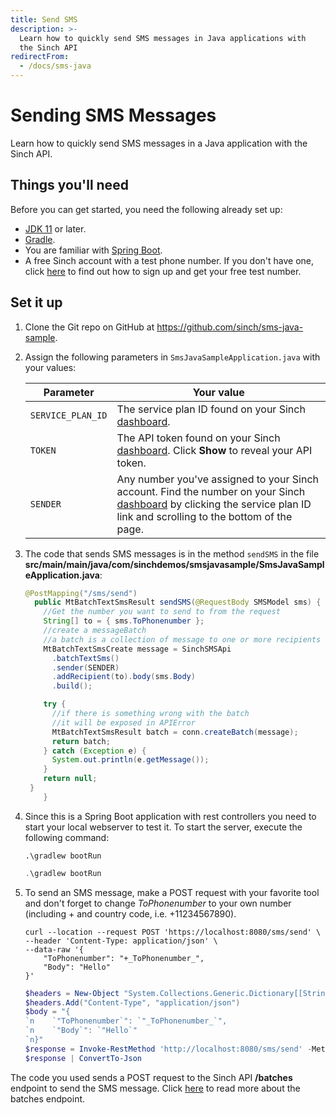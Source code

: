 ```yaml
---
title: Send SMS
description: >-
  Learn how to quickly send SMS messages in Java applications with
  the Sinch API
redirectFrom:
  - /docs/sms-java
---
```


# Sending SMS Messages

Learn how to quickly send SMS messages in a Java application with the Sinch API.

## Things you'll need

Before you can get started, you need the following already set up:

* [JDK 11](https://www.oracle.com/java/technologies/javase-downloads.html) or later.
* [Gradle](https://gradle.org/install/).
* You are familiar with [Spring Boot](https://spring.io/projects/spring-boot).
* A free Sinch account with a test phone number. If you don't have one, click [here](./../sinchaccount.md) to find out how to sign up and get your free test number.

## Set it up

1. Clone the Git repo on GitHub at <https://github.com/sinch/sms-java-sample>.

2. Assign the following parameters in `SmsJavaSampleApplication.java` with your values:

   |Parameter |Your value
   --- | ---
   |`SERVICE_PLAN_ID` |The service plan ID found on your Sinch [dashboard](https://dashboard.sinch.com/sms/api/rest).|
   |`TOKEN` |The API token found on your Sinch [dashboard](https://dashboard.sinch.com/sms/api/rest). Click **Show** to reveal your API token.|
   |`SENDER` |Any number you've assigned to your Sinch account. Find the number on your Sinch [dashboard](https://dashboard.sinch.com/sms/api/rest) by clicking the service plan ID link and scrolling to the bottom of the page.|

3. The code that sends SMS messages is in the method `sendSMS` in the file **src/main/main/java/com/sinchdemos/smsjavasample/SmsJavaSampleApplication.java**:

   ```java SmsJavaSampleApplication.java
   @PostMapping("/sms/send")
     public MtBatchTextSmsResult sendSMS(@RequestBody SMSModel sms) {
       //Get the number you want to send to from the request
       String[] to = { sms.ToPhonenumber };
       //create a messageBatch 
       //a batch is a collection of message to one or more recipients
       MtBatchTextSmsCreate message = SinchSMSApi
         .batchTextSms()
         .sender(SENDER)
         .addRecipient(to).body(sms.Body)
         .build();
   
       try {
         //if there is something wrong with the batch 
         //it will be exposed in APIError
         MtBatchTextSmsResult batch = conn.createBatch(message);
         return batch;
       } catch (Exception e) {
         System.out.println(e.getMessage());
       }
       return null;
    }
       }
   ```

4. Since this is a Spring Boot application with rest controllers you need to start your local webserver to test it. To start the server, execute the following command:

   ```shell Curl
   .\gradlew bootRun
   ```

   ```powershell PowerShell
   .\gradlew bootRun
   ```

5. To send an SMS message, make a POST request with your favorite tool and don't forget to change _ToPhonenumber_ to your own number (including + and country code, i.e. +11234567890).

   ```shell Curl
   curl --location --request POST 'https://localhost:8080/sms/send' \
   --header 'Content-Type: application/json' \
   --data-raw '{
       "ToPhonenumber": "+_ToPhonenumber_",
       "Body": "Hello"
   }'
   ```

   ```powershell PowerShell
   $headers = New-Object "System.Collections.Generic.Dictionary[[String],[String]]"
   $headers.Add("Content-Type", "application/json")
   $body = "{
   `n    `"ToPhonenumber`": `"_ToPhonenumber_`",
   `n    `"Body`": `"Hello`"
   `n}"
   $response = Invoke-RestMethod 'http://localhost:8080/sms/send' -Method 'POST' -Headers $headers -Body $body
   $response | ConvertTo-Json
   ```

The code you used sends a POST request to the Sinch API **/batches** endpoint to send the SMS message. Click [here](../../../../../openapi/sms/tag/Batches) to read more about the batches endpoint.
